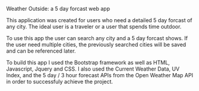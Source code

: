Weather Outside: a 5 day forcast web app

This application was created for users who need a detailed 5 day forcast of any city. The ideal user is a traveler or a user that spends time outdoor. 

To use this app the user can search any city and a 5 day forcast shows. If the user need multiple cities, the previously searched cities will be saved and can be referenced later.

To build this app I used the Bootstrap framework as well as HTML, Javascript, Jquery and CSS. I also used the Current Weather Data, UV Index, and the 5 day / 3 hour forecast APIs from the Open Weather Map API in order to successfuly achieve the project.





